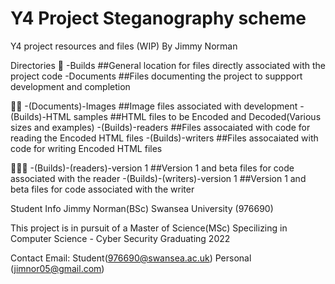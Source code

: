 # Y4 Project Steganography scheme
Y4 project resources and files (WIP)
By Jimmy Norman

Directories
📁
-Builds ##General location for files directly associated with the project code
-Documents ##Files documenting the project to suppport development and completion

📁📁
-(Documents)-Images ##Image files associated with development
-(Builds)-HTML samples ##HTML files to be Encoded and Decoded(Various sizes and examples)
-(Builds)-readers ##Files assocaiated with code for reading the Encoded HTML files
-(Builds)-writers ##Files assocaiated with code for writing Encoded HTML files

📁📁📁
-(Builds)-(readers)-version 1 ##Version 1 and beta files for code associated with the reader
-(Builds)-(writers)-version 1 ##Version 1 and beta files for code associated with the writer

Student Info
Jimmy Norman(BSc) Swansea University (976690)

This project is in pursuit of a Master of Science(MSc)
Specilizing in Computer Science - Cyber Security
Graduating 2022

Contact
Email: Student(976690@swansea.ac.uk) Personal (jimnor05@gmail.com)
